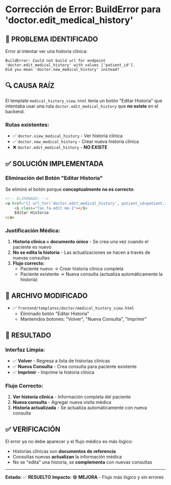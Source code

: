 # Corrección de Error: BuildError para 'doctor.edit_medical_history'

## 🐛 **PROBLEMA IDENTIFICADO**

Error al intentar ver una historia clínica:
```
BuildError: Could not build url for endpoint 'doctor.edit_medical_history' with values ['patient_id']. 
Did you mean 'doctor.new_medical_history' instead?
```

## 🔍 **CAUSA RAÍZ**

El template `medical_history_view.html` tenía un botón "Editar Historia" que intentaba usar una ruta `doctor.edit_medical_history` que **no existe** en el backend.

### **Rutas existentes:**
- ✅ `doctor.view_medical_history` - Ver historia clínica
- ✅ `doctor.new_medical_history` - Crear nueva historia clínica  
- ❌ `doctor.edit_medical_history` - **NO EXISTE**

## ✅ **SOLUCIÓN IMPLEMENTADA**

### **Eliminación del Botón "Editar Historia"**

Se eliminó el botón porque **conceptualmente no es correcto**:

```html
<!-- ELIMINADO: -->
<a href="{{ url_for('doctor.edit_medical_history', patient_id=patient.id) }}" class="btn btn-sm btn-warning">
    <i class="fas fa-edit me-1"></i>
    Editar Historia
</a>
```

### **Justificación Médica:**

1. **Historia clínica = documento único** - Se crea una vez cuando el paciente es nuevo
2. **No se edita la historia** - Las actualizaciones se hacen a través de nuevas consultas
3. **Flujo correcto:**
   - Paciente nuevo → Crear historia clínica completa
   - Paciente existente → Nueva consulta (actualiza automáticamente la historia)

## 🔧 **ARCHIVO MODIFICADO**

- ✅ `frontend/templates/doctor/medical_history_view.html`
  - Eliminado botón "Editar Historia"
  - Mantenidos botones: "Volver", "Nueva Consulta", "Imprimir"

## 🎯 **RESULTADO**

### **Interfaz Limpia:**
- ✅ **Volver** - Regresa a lista de historias clínicas
- ✅ **Nueva Consulta** - Crea consulta para paciente existente
- ✅ **Imprimir** - Imprime la historia clínica

### **Flujo Correcto:**
1. **Ver historia clínica** - Información completa del paciente
2. **Nueva consulta** - Agregar nueva visita médica
3. **Historia actualizada** - Se actualiza automáticamente con nueva consulta

## ✅ **VERIFICACIÓN**

El error ya no debe aparecer y el flujo médico es más lógico:
- Historias clínicas son **documentos de referencia**
- Consultas nuevas **actualizan** la información médica
- No se "edita" una historia, se **complementa** con nuevas consultas

---

**Estado:** ✅ **RESUELTO**
**Impacto:** 🟢 **MEJORA** - Flujo más lógico y sin errores
